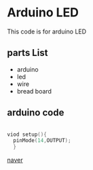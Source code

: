 # Arduino LED
This code is for arduino LED 

## parts List

*  arduino
* led
* wire
* bread board


## arduino code

~~~cpp

viod setup(){
  pinMode(14,OUTPUT);
  }

~~~
[naver](https://www.naver.com)
